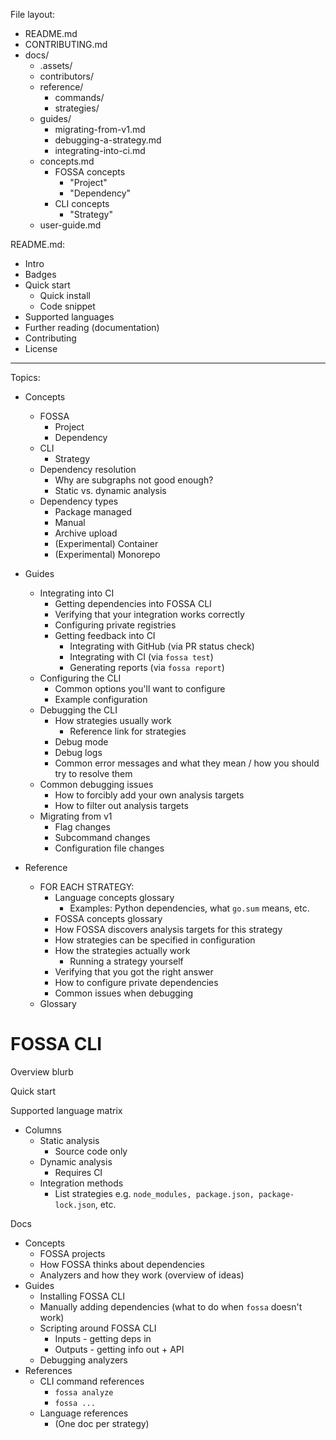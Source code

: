 File layout:
- README.md
- CONTRIBUTING.md
- docs/
  - .assets/
  - contributors/
  - reference/
    - commands/
    - strategies/
  - guides/
    - migrating-from-v1.md
    - debugging-a-strategy.md
    - integrating-into-ci.md
  - concepts.md
    - FOSSA concepts
      - "Project"
      - "Dependency"
    - CLI concepts
      - "Strategy"
  - user-guide.md

README.md:
- Intro
- Badges
- Quick start
  - Quick install
  - Code snippet
- Supported languages
- Further reading (documentation)
- Contributing
- License

----

Topics:

- Concepts
  - FOSSA
    - Project
    - Dependency
  - CLI
    - Strategy
  - Dependency resolution
    - Why are subgraphs not good enough?
    - Static vs. dynamic analysis
  - Dependency types
    - Package managed
    - Manual
    - Archive upload
    - (Experimental) Container
    - (Experimental) Monorepo

- Guides
  - Integrating into CI
    - Getting dependencies into FOSSA CLI
    - Verifying that your integration works correctly
    - Configuring private registries
    - Getting feedback into CI
      - Integrating with GitHub (via PR status check)
      - Integrating with CI (via `fossa test`)
      - Generating reports (via `fossa report`)
  - Configuring the CLI
    - Common options you'll want to configure
    - Example configuration
  - Debugging the CLI
    - How strategies usually work
      - Reference link for strategies
    - Debug mode
    - Debug logs
    - Common error messages and what they mean / how you should try to resolve them
  - Common debugging issues
    - How to forcibly add your own analysis targets
    - How to filter out analysis targets
  - Migrating from v1
    - Flag changes
    - Subcommand changes
    - Configuration file changes

- Reference
  - FOR EACH STRATEGY:
    - Language concepts glossary
      - Examples: Python dependencies, what `go.sum` means, etc.
    - FOSSA concepts glossary
    - How FOSSA discovers analysis targets for this strategy
    - How strategies can be specified in configuration
    - How the strategies actually work
      - Running a strategy yourself
    - Verifying that you got the right answer
    - How to configure private dependencies
    - Common issues when debugging
  - Glossary

# FOSSA CLI
Overview blurb

Quick start

Supported language matrix
- Columns
  - Static analysis
    - Source code only
  - Dynamic analysis
    - Requires CI
  - Integration methods
    - List strategies e.g. `node_modules, package.json, package-lock.json`, etc.

Docs

- Concepts
  - FOSSA projects
  - How FOSSA thinks about dependencies
  - Analyzers and how they work (overview of ideas)
- Guides
  - Installing FOSSA CLI
  - Manually adding dependencies (what to do when `fossa` doesn't work)
  - Scripting around FOSSA CLI
    - Inputs - getting deps in
    - Outputs - getting info out + API
  - Debugging analyzers
- References
  - CLI command references
    - `fossa analyze`
    - `fossa ...`
  - Language references
    - (One doc per strategy)
